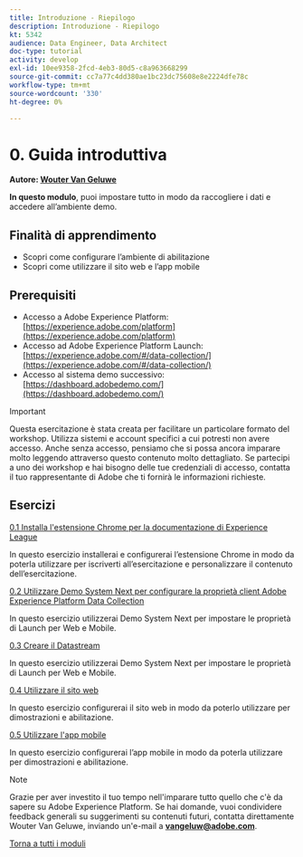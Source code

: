 ```yaml
---
title: Introduzione - Riepilogo
description: Introduzione - Riepilogo
kt: 5342
audience: Data Engineer, Data Architect
doc-type: tutorial
activity: develop
exl-id: 10ee9358-2fcd-4eb3-80d5-c8a963668299
source-git-commit: cc7a77c4dd380ae1bc23dc75608e8e2224dfe78c
workflow-type: tm+mt
source-wordcount: '330'
ht-degree: 0%

---
```


# 0. Guida introduttiva

**Autore: [Wouter Van Geluwe](https://www.linkedin.com/in/woutervangeluwe/)**

**In questo modulo**, puoi impostare tutto in modo da raccogliere i dati e accedere all’ambiente demo.

## Finalità di apprendimento

- Scopri come configurare l’ambiente di abilitazione
- Scopri come utilizzare il sito web e l’app mobile

## Prerequisiti

- Accesso a Adobe Experience Platform: [https://experience.adobe.com/platform](https://experience.adobe.com/platform)
- Accesso ad Adobe Experience Platform Launch: [https://experience.adobe.com/#/data-collection/](https://experience.adobe.com/#/data-collection/)
- Accesso al sistema demo successivo: [https://dashboard.adobedemo.com/](https://dashboard.adobedemo.com/)

>[!IMPORTANT]
>
>Questa esercitazione è stata creata per facilitare un particolare formato del workshop. Utilizza sistemi e account specifici a cui potresti non avere accesso. Anche senza accesso, pensiamo che si possa ancora imparare molto leggendo attraverso questo contenuto molto dettagliato. Se partecipi a uno dei workshop e hai bisogno delle tue credenziali di accesso, contatta il tuo rappresentante di Adobe che ti fornirà le informazioni richieste.


## Esercizi

[0.1 Installa l&#39;estensione Chrome per la documentazione di Experience League](./ex1.md)

In questo esercizio installerai e configurerai l’estensione Chrome in modo da poterla utilizzare per iscriverti all’esercitazione e personalizzare il contenuto dell’esercitazione.

[0.2 Utilizzare Demo System Next per configurare la proprietà client Adobe Experience Platform Data Collection](./ex2.md)

In questo esercizio utilizzerai Demo System Next per impostare le proprietà di Launch per Web e Mobile.

[0.3 Creare il Datastream](./ex3.md)

In questo esercizio utilizzerai Demo System Next per impostare le proprietà di Launch per Web e Mobile.

[0.4 Utilizzare il sito web](./ex4.md)

In questo esercizio configurerai il sito web in modo da poterlo utilizzare per dimostrazioni e abilitazione.

[0.5 Utilizzare l&#39;app mobile](./ex5.md)

In questo esercizio configurerai l’app mobile in modo da poterla utilizzare per dimostrazioni e abilitazione.

>[!NOTE]
>
>Grazie per aver investito il tuo tempo nell&#39;imparare tutto quello che c&#39;è da sapere su Adobe Experience Platform. Se hai domande, vuoi condividere feedback generali su suggerimenti su contenuti futuri, contatta direttamente Wouter Van Geluwe, inviando un&#39;e-mail a **vangeluw@adobe.com**.

[Torna a tutti i moduli](../../overview.md)
